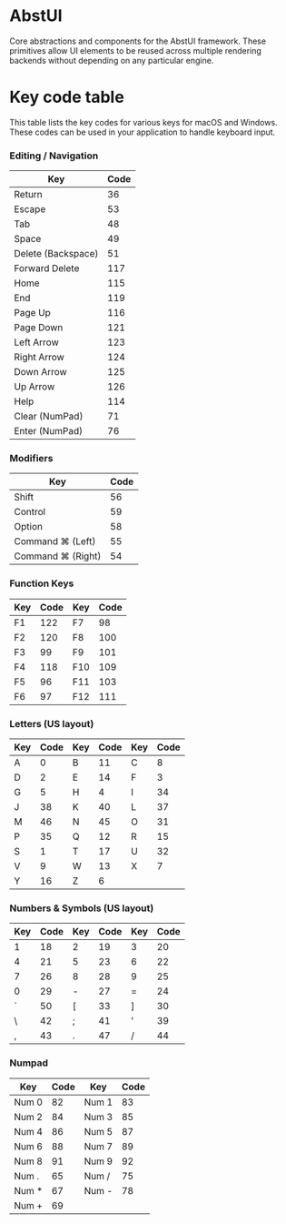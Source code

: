 ﻿# AbstUI

Core abstractions and components for the AbstUI framework. These primitives allow UI elements to be reused across multiple rendering backends without depending on any particular engine.


# Key code table
This table lists the key codes for various keys for macOS and Windows. These codes can be used in your application to handle keyboard input.

### Editing / Navigation
| Key            | Code |
|----------------|------|
| Return         | 36   |
| Escape         | 53   |
| Tab            | 48   |
| Space          | 49   |
| Delete (Backspace) | 51 |
| Forward Delete | 117  |
| Home           | 115  |
| End            | 119  |
| Page Up        | 116  |
| Page Down      | 121  |
| Left Arrow     | 123  |
| Right Arrow    | 124  |
| Down Arrow     | 125  |
| Up Arrow       | 126  |
| Help           | 114  |
| Clear (NumPad) | 71   |
| Enter (NumPad) | 76   |

### Modifiers
| Key        | Code |
|------------|------|
| Shift      | 56   |
| Control    | 59   |
| Option     | 58   |
| Command ⌘ (Left) | 55 |
| Command ⌘ (Right) | 54 |

### Function Keys
| Key | Code | Key | Code |
|-----|------|-----|------|
| F1  | 122  | F7  | 98   |
| F2  | 120  | F8  | 100  |
| F3  | 99   | F9  | 101  |
| F4  | 118  | F10 | 109  |
| F5  | 96   | F11 | 103  |
| F6  | 97   | F12 | 111  |

### Letters (US layout)
| Key | Code | Key | Code | Key | Code |
|-----|------|-----|------|-----|------|
| A   | 0    | B   | 11   | C   | 8    |
| D   | 2    | E   | 14   | F   | 3    |
| G   | 5    | H   | 4    | I   | 34   |
| J   | 38   | K   | 40   | L   | 37   |
| M   | 46   | N   | 45   | O   | 31   |
| P   | 35   | Q   | 12   | R   | 15   |
| S   | 1    | T   | 17   | U   | 32   |
| V   | 9    | W   | 13   | X   | 7    |
| Y   | 16   | Z   | 6    |     |      |

### Numbers & Symbols (US layout)
| Key | Code | Key | Code | Key | Code |
|-----|------|-----|------|-----|------|
| 1   | 18   | 2   | 19   | 3   | 20   |
| 4   | 21   | 5   | 23   | 6   | 22   |
| 7   | 26   | 8   | 28   | 9   | 25   |
| 0   | 29   | -   | 27   | =   | 24   |
| `   | 50   | [   | 33   | ]   | 30   |
| \  | 42   | ;   | 41   | '   | 39   |
| ,   | 43   | .   | 47   | /   | 44   |

### Numpad
| Key         | Code | Key       | Code |
|-------------|------|-----------|------|
| Num 0       | 82   | Num 1     | 83   |
| Num 2       | 84   | Num 3     | 85   |
| Num 4       | 86   | Num 5     | 87   |
| Num 6       | 88   | Num 7     | 89   |
| Num 8       | 91   | Num 9     | 92   |
| Num .       | 65   | Num /     | 75   |
| Num *       | 67   | Num -     | 78   |
| Num +       | 69   |           |      |